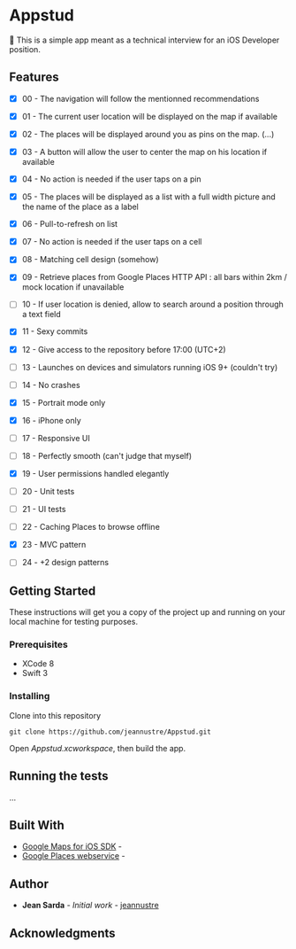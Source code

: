 # Appstud

This is a simple app meant as a technical interview for an iOS Developer position.

## Features

- [x] 00 - The navigation will follow the mentionned recommendations
- [x] 01 - The current user location will be displayed on the map if available
- [x] 02 - The places will be displayed around you as pins on the map. (...)
- [x] 03 - A button will allow the user to center the map on his location if available
- [x] 04 - No action is needed if the user taps on a pin
- [x] 05 - The places will be displayed as a list with a full width picture and the name of the place as a label
- [x] 06 - Pull-to-refresh on list
- [x] 07 - No action is needed if the user taps on a cell
- [x] 08 - Matching cell design (somehow)
- [x] 09 - Retrieve places from Google Places HTTP API : all bars within 2km / mock location if unavailable
- [ ] 10 - If user location is denied, allow to search around a position through a text field
- [x] 11 - Sexy commits
- [x] 12 - Give access to the repository before 17:00 (UTC+2)
- [ ] 13 - Launches on devices and simulators running iOS 9+ (couldn't try)
- [ ] 14 - No crashes
- [x] 15 - Portrait mode only
- [x] 16 - iPhone only
- [ ] 17 - Responsive UI
- [ ] 18 - Perfectly smooth (can't judge that myself)
- [x] 19 - User permissions handled elegantly
- [ ] 20 - Unit tests
- [ ] 21 - UI tests
- [ ] 22 - Caching Places to browse offline
- [x] 23 - MVC pattern
- [ ] 24 - +2 design patterns


## Getting Started

These instructions will get you a copy of the project up and running on your local machine for testing purposes.

### Prerequisites

* XCode 8
* Swift 3

### Installing

Clone into this repository
```
git clone https://github.com/jeannustre/Appstud.git
```
Open *Appstud.xcworkspace*, then build the app.


## Running the tests

...

## Built With

* [Google Maps for iOS SDK]() -
* [Google Places webservice]() - 

## Author

* **Jean Sarda** - *Initial work* - [jeannustre](https://github.com/jeannustre)

## Acknowledgments
